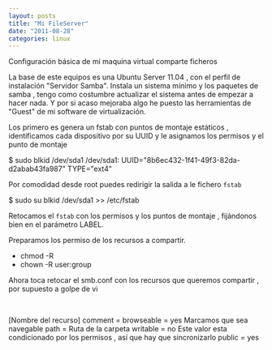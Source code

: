 ```yaml
---
layout: posts
title: "Mi FileServer"
date: "2011-08-28"
categories: linux
---
```


Configuración básica de mi maquina virtual comparte ficheros

La base de este equipos es una Ubuntu Server 11.04 , con el perfil de instalación "Servidor Samba". Instala un sistema mínimo y los paquetes de samba , tengo como costumbre actualizar el sistema antes de empezar a hacer nada. Y por si acaso mejoraba algo he puesto las herramientas de "Guest" de mi software de virtualización.

Los primero es genera un fstab con puntos de montaje estáticos , identificamos cada dispositivo por su UUID y le asignamos los permisos y el punto de montaje

$ sudo blkid /dev/sda1
/dev/sda1: UUID="8b6ec432-1f41-49f3-82da-d2abab43fa987" TYPE="ext4"

Por comodidad desde root puedes redirigir la salida a le fichero `fstab`

$ sudo su
 blkid /dev/sda1 >> /etc/fstab

Retocamos el `fstab` con los permisos y los puntos de montaje , fijándonos bien en el parámetro LABEL.

Preparamos los permiso de los recursos a compartir.

- chmod -R
- chown -R user:group

Ahora toca retocar el smb.conf con los recursos que queremos compartir , por supuesto a golpe de vi

 

\[Nombre del recurso\]
comment =
browseable = yes  Marcamos que sea navegable
path = Ruta de la carpeta
writable = no Este valor esta condicionado por los permisos , así que hay que sincronizarlo
public = yes
